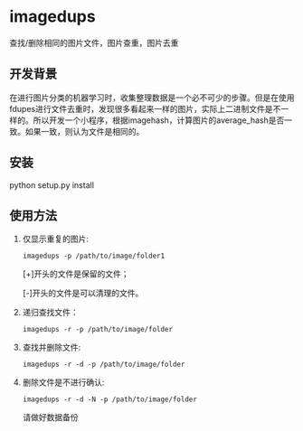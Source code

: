 # imagedups
查找/删除相同的图片文件，图片查重，图片去重

## 开发背景

在进行图片分类的机器学习时，收集整理数据是一个必不可少的步骤。但是在使用fdupes进行文件去重时，发现很多看起来一样的图片，实际上二进制文件是不一样的。所以开发一个小程序，根据imagehash，计算图片的average_hash是否一致。如果一致，则认为文件是相同的。 

## 安装 
python setup.py install

## 使用方法

1. 仅显示重复的图片:

   ```shell
   imagedups -p /path/to/image/folder1  
   ```

   [+]开头的文件是保留的文件；

   [-]开头的文件是可以清理的文件。

2. 递归查找文件：

   ```shell
   imagedups -r -p /path/to/image/folder
   ```

3. 查找并删除文件:

   ```shell
   imagedups -r -d -p /path/to/image/folder
   ```

4. 删除文件是不进行确认:

   ```shell
   imagedups -r -d -N -p /path/to/image/folder
   ```

   请做好数据备份
